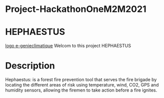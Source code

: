 # Project-HackathonOneM2M2021
# HEPHAESTUS 
[logo e-genieclimatique](https://fr.dreamstime.com/forest-fire-poster-illustration-image120978876) 
Welcom to this project HEPHAESTUS
# Description 
Hephaestus: is a forest fire prevention tool that serves the fire brigade by locating the different
areas of risk using temperature, wind, CO2, GPS and humidity sensors, allowing the firemen to take action
before a fire ignites.
